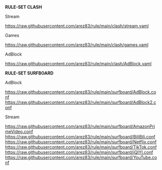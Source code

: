 **RULE-SET CLASH**

Stream

https://raw.githubusercontent.com/arez83/rule/main/clash/stream.yaml

Games

https://raw.githubusercontent.com/arez83/rule/main/clash/games.yaml

AdBlock

https://raw.githubusercontent.com/arez83/rule/main/clash/AdBlock.yaml


**RULE-SET SURFBOARD**

AdBlock

https://raw.githubusercontent.com/arez83/rule/main/surfboard/AdBlock.conf
https://raw.githubusercontent.com/arez83/rule/main/surfboard/AdBlock2.conf

Stream

https://raw.githubusercontent.com/arez83/rule/main/surfboard/AmazonPrimeVideo.conf
https://raw.githubusercontent.com/arez83/rule/main/surfboard/BiliBili.conf
https://raw.githubusercontent.com/arez83/rule/main/surfboard/Netflix.conf
https://raw.githubusercontent.com/arez83/rule/main/surfboard/TikTok.conf
https://raw.githubusercontent.com/arez83/rule/main/surfboard/iQIYI.conf
https://raw.githubusercontent.com/arez83/rule/main/surfboard/YouTube.conf
